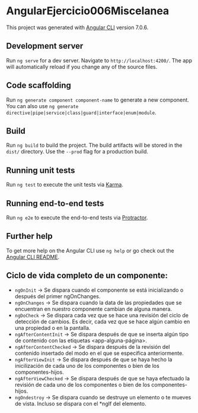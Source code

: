 # AngularEjercicio006Miscelanea

This project was generated with [Angular CLI](https://github.com/angular/angular-cli) version 7.0.6.

## Development server

Run `ng serve` for a dev server. Navigate to `http://localhost:4200/`. The app will automatically reload if you change any of the source files.

## Code scaffolding

Run `ng generate component component-name` to generate a new component. You can also use `ng generate directive|pipe|service|class|guard|interface|enum|module`.

## Build

Run `ng build` to build the project. The build artifacts will be stored in the `dist/` directory. Use the `--prod` flag for a production build.

## Running unit tests

Run `ng test` to execute the unit tests via [Karma](https://karma-runner.github.io).

## Running end-to-end tests

Run `ng e2e` to execute the end-to-end tests via [Protractor](http://www.protractortest.org/).

## Further help

To get more help on the Angular CLI use `ng help` or go check out the [Angular CLI README](https://github.com/angular/angular-cli/blob/master/README.md).


## Ciclo de vida completo de un componente:
- `ngOnInit` -> Se dispara cuando el componente se está inicializando o después del primer ngOnChanges.
- `ngOnChanges` -> Se dispara cuando la data de las propiedades que se encuentran en nuestro componente cambian de alguna manera.
- `ngDoCheck` -> Se dispara cada vez que se hace una revisión del ciclo de detección de cambios. Es decir, cada vez que se hace algún cambio en una propiedad o en la pantalla.
- `ngAfterContentInit` -> Se dispara después de que se inserta algún tipo de contenido con las etiquetas <app-alguna-página>.
- `ngAfterContentChecked` -> Se dispara después de la revisión del contenido insertado del modo en el que se especifica anteriormente.
- `ngAfterViewInit` -> Se dispara después de que se haya hecho la inicilización de cada uno de los componentes o bien de los componentes-hijos.
- `ngAfterViewChecked` -> Se dispara después de que se haya efectuado la revisión de cada uno de los componentes o bien de los componentes-hijos.
- `ngOndestroy` -> Se dispara cuando se destruye un elemento o te mueves de vista. Incluso se dispara con el *ngIf del elemento.
